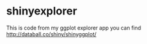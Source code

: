 # shinyexplorer
This is code from my ggplot explorer app you can find http://databall.co/shiny/shinyggplot/
